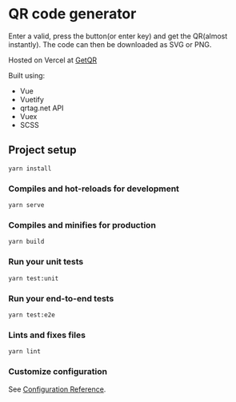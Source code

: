 # QR code generator

Enter a valid, press the button(or enter key) and get the QR(almost instantly). The code can then be downloaded as SVG or PNG.

Hosted on Vercel at [GetQR](https://getqr.vercel.app/)

Built using:

-  Vue
-  Vuetify
-  qrtag.net API
-  Vuex
-  SCSS

## Project setup

```
yarn install
```

### Compiles and hot-reloads for development

```
yarn serve
```

### Compiles and minifies for production

```
yarn build
```

### Run your unit tests

```
yarn test:unit
```

### Run your end-to-end tests

```
yarn test:e2e
```

### Lints and fixes files

```
yarn lint
```

### Customize configuration

See [Configuration Reference](https://cli.vuejs.org/config/).
